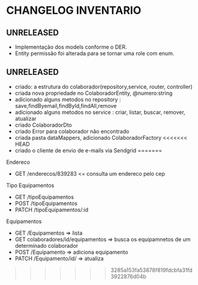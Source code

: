 # CHANGELOG INVENTARIO

## UNRELEASED
- Implementação dos models conforme o DER.
- Entity permissão foi alterada para se tornar uma role com enum.
## UNRELEASED 
- criado: a estrutura do colaborador(repository,service, router, controller)
- criada nova propriedade no ColaboradorEntity, @numero:string
- adicionado alguns metodos no repository : save,findByemail,findById,findAll,remove
- adicionado alguns metodos no service : criar, listar, buscar, remover, atualizar
- criado ColaboradorDto
- criado Error para colaborador não encontrado
- criada pasta dataMappers, adicionado ColaboradorFactory
<<<<<<< HEAD
- criado o cliente de envio de e-mails via Sendgrid
=======



 
Endereco 
 * GET /enderecos/839283 <= consulta um endereco pelo cep

Tipo Equipamentos
 * GET /tipoEquipamentos
 * POST /tipoEquipamentos
 * PATCH /tipoEquipamentos/:id

 Equipamentos
 * GET /Equipamentos => lista
 * GET colaboradores/id/equipamentos => busca os equipamnetos de um determinado colaborador
 * POST /Equipamento => adiciona equipamento
 * PATCH /Equipamento/id/ => atualiza
>>>>>>> 3285a153fa53878f819fdcbfa31fd3922876d04b
